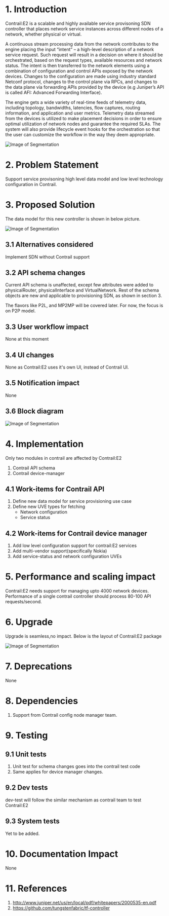 # 1. Introduction
Contrail:E2 is a scalable and highly available service provisoning SDN
controller that places network service instances across different nodes
of a network, whether physical or virtual.

A continuous stream processing data from the network contributes to the
engine placing the input “intent” – a high-level description of a network
service request. Such request will result in a decision on where it should be
orchestrated, based on the request types, available resources and network
status. The intent is then transferred to the network elements using a
combination of configuration and control APIs exposed by the network devices.
Changes to the configuration are made using industry standard Netconf protocol,
changes to the control plane via RPCs, and changes to the data plane via
forwarding APIs provided by the device (e.g Juniper’s API is called AFI:
Advanced Forwarding Interface).

The engine gets a wide variety of real-time feeds of telemetry data, including
topology, bandwidths, latencies, flow captures, routing information, and
application and user metrics. Telemetry data streamed from the devices is
utilized to make placement decisions in order to ensure optimal utilization
of network nodes and guarantee the required SLAs.  The system will also provide
lifecycle event hooks for the orchestration so that the user can customize the
workflow in the way they deem appropriate.

![Image of Segmentation](images/contrail-E2.png)

# 2. Problem Statement
Support service provisoning high level data model and low level technology
configuration in Contrail.

# 3. Proposed Solution
The data model for this new controller is shown in below picture.

![Image of Segmentation](images/contrail-e2-datamodel.png)

## 3.1 Alternatives considered
Implement SDN without Contrail support
## 3.2 API schema changes
Current API schema is unaffected, except few attributes were added to
physicalRouter, physicalInterface and VirtualNetwork.
Rest of the schema objects are new and applicable to provisioning SDN,
as shown in section 3.

The flavors like P2L, and MP2MP will be covered later. For now, the focus is on
P2P model.


## 3.3 User workflow impact
None at this moment
## 3.4 UI changes
None as Contrail:E2 uses it's own UI, instead of Contrail UI.
## 3.5 Notification impact
None
## 3.6 Block diagram
![Image of Segmentation](images/contrail-e2-architecture.png)

# 4. Implementation
Only two modules in contrail are affected by Contrail:E2

1. Contrail API schema
2. Contrail device-manager

## 4.1 Work-items for Contrail API

1.  Define new data model for service provisioning use case
2.  Define new UVE types for fetching
     - Network configuration
     - Service status

## 4.2 Work-items for Contrail device manager

1.  Add low level configuration support for contrail:E2 services
2.  Add multi-vendor support(specifically Nokia)
3.  Add service-status and network configuration UVEs

# 5. Performance and scaling impact
Contrail:E2 needs support for managing upto 4000 network devices.
Performance of a single contrail controller should process 80-100
API requests/second.

# 6. Upgrade
Upgrade is seamless,no impact. Below is the layout of Contrail:E2 package

![Image of Segmentation](images/contrail-e2-installation.png)

# 7. Deprecations
None

# 8. Dependencies
1. Support from Contrail config node manager team.

# 9. Testing
## 9.1 Unit tests
1. Unit test for schema changes goes into the contrail test code
2. Same applies for device manager changes.
## 9.2 Dev tests
dev-test will follow the similar mechanism as contrail team to test Contrail:E2
## 9.3 System tests
Yet to be added.

# 10. Documentation Impact
None

# 11. References
1. http://www.juniper.net/us/en/local/pdf/whitepapers/2000535-en.pdf
2. https://github.com/tungstenfabric/tf-controller
